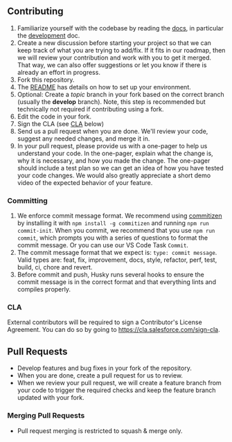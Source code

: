 ## Contributing

1. Familiarize yourself with the codebase by reading the [docs](docs), in
   particular the [development](contributing/developing.md) doc.
1. Create a new discussion before starting your project so that we can keep track of what you are trying to add/fix. If it fits in our roadmap, then we will review your contribution and work with you to get it merged. That way, we can also offer suggestions or let you know if there is already an effort in progress.
1. Fork this repository.
1. The [README](README.md) has details on how to set up your environment.
1. Optional: Create a _topic_ branch in your fork based on the correct branch (usually the **develop** branch). Note, this step is recommended but technically not required if contributing using a fork.
1. Edit the code in your fork.
1. Sign the CLA (see [CLA](#cla) below)
1. Send us a pull request when you are done. We'll review your code, suggest any needed changes, and merge it in.
1. In your pull request, please provide us with a one-pager to help us understand your code. In the one-pager, explain what the change is, why it is necessary, and how you made the change. The one-pager should include a test plan so we can get an idea of how you have tested your code changes. We would also greatly appreciate a short demo video of the expected behavior of your feature.

### Committing

1. We enforce commit message format. We recommend using [commitizen](https://github.com/commitizen/cz-cli) by installing it with `npm install -g commitizen` and running `npm run commit-init`. When you commit, we recommend that you use `npm run commit`, which prompts you with a series of questions to format the commit message. Or you can use our VS Code Task `Commit`.
1. The commit message format that we expect is: `type: commit message`. Valid types are: feat, fix, improvement, docs, style, refactor, perf, test, build, ci, chore and revert.
1. Before commit and push, Husky runs several hooks to ensure the commit message is in the correct format and that everything lints and compiles properly.

### CLA

External contributors will be required to sign a Contributor's License
Agreement. You can do so by going to https://cla.salesforce.com/sign-cla.

## Pull Requests

- Develop features and bug fixes in your fork of the repository.
- When you are done, create a pull request for us to review.
- When we review your pull request, we will create a feature branch from your code to trigger the required checks and keep the feature branch updated with your fork.

### Merging Pull Requests

- Pull request merging is restricted to squash & merge only.
